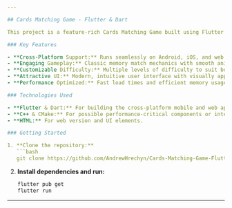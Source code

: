 ```yaml
---

## Cards Matching Game - Flutter & Dart

This project is a feature-rich Cards Matching Game built using Flutter and Dart, designed for cross-platform compatibility and smooth performance. The game challenges users to test and improve their memory skills by matching pairs of cards within the shortest time possible.

### Key Features

- **Cross-Platform Support:** Runs seamlessly on Android, iOS, and web thanks to Flutter’s robust framework.
- **Engaging Gameplay:** Classic memory match mechanics with smooth animations and responsive controls.
- **Customizable Difficulty:** Multiple levels of difficulty to suit both beginners and experienced players.
- **Attractive UI:** Modern, intuitive user interface with visually appealing card designs.
- **Performance Optimized:** Fast load times and efficient memory usage for a smooth gaming experience.

### Technologies Used

- **Flutter & Dart:** For building the cross-platform mobile and web app.
- **C++ & CMake:** For possible performance-critical components or integrations.
- **HTML:** For web version and UI elements.

### Getting Started

1. **Clone the repository:**
   ```bash
   git clone https://github.com/AndrewHrechyn/Cards-Matching-Game-Flutter-Dart.git
   ```

2. **Install dependencies and run:**
   ```bash
   flutter pub get
   flutter run
   ```
---
```

